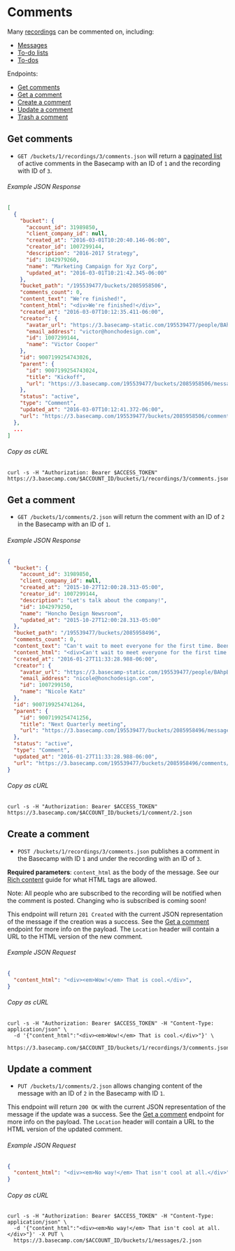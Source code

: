 Comments
========

Many [recordings][recordings] can be commented on, including:

- [Messages][messages]
- [To-do lists][todolists]
- [To-dos][todos]

Endpoints:

- [Get comments](#get-comments)
- [Get a comment](#get-a-comment)
- [Create a comment](#create-a-comment)
- [Update a comment](#update-a-comment)
- [Trash a comment][trash]

Get comments
------------

* `GET /buckets/1/recordings/3/comments.json` will return a [paginated list][pagination] of active comments in the Basecamp with an ID of `1` and the recording with ID of `3`.

###### Example JSON Response

``` json
[
  {
    "bucket": {
      "account_id": 31989850,
      "client_company_id": null,
      "created_at": "2016-03-01T10:20:40.146-06:00",
      "creator_id": 1007299144,
      "description": "2016-2017 Strategy",
      "id": 1042979260,
      "name": "Marketing Campaign for Xyz Corp",
      "updated_at": "2016-03-01T10:21:42.345-06:00"
    },
    "bucket_path": "/195539477/buckets/2085958506",
    "comments_count": 0,
    "content_text": "We're finished!",
    "content_html": "<div>We're finished!</div>",
    "created_at": "2016-03-07T10:12:35.411-06:00",
    "creator": {
      "avatar_url": "https://3.basecamp-static.com/195539477/people/BAhpBEgqCjw=--8266bb0507508f3d46050d57b65924d5e2a005f3/avatar-64-x4",
      "email_address": "victor@honchodesign.com",
      "id": 1007299144,
      "name": "Victor Cooper"
    },
    "id": 9007199254743026,
    "parent": {
      "id": 9007199254743024,
      "title": "Kickoff",
      "url": "https://3.basecamp.com/195539477/buckets/2085958506/messages/9007199254743024"
    },
    "status": "active",
    "type": "Comment",
    "updated_at": "2016-03-07T10:12:41.372-06:00",
    "url": "https://3.basecamp.com/195539477/buckets/2085958506/comments/9007199254743026"
  },
  ...
]

```

###### Copy as cURL

``` shell
curl -s -H "Authorization: Bearer $ACCESS_TOKEN" https://3.basecamp.com/$ACCOUNT_ID/buckets/1/recordings/3/comments.json
```


Get a comment
-------------

* `GET /buckets/1/comments/2.json` will return the comment with an ID of `2` in the Basecamp with an ID of `1`.

###### Example JSON Response

``` json
{
  "bucket": {
    "account_id": 31989850,
    "client_company_id": null,
    "created_at": "2015-10-27T12:00:28.313-05:00",
    "creator_id": 1007299144,
    "description": "Let's talk about the company!",
    "id": 1042979250,
    "name": "Honcho Design Newsroom",
    "updated_at": "2015-10-27T12:00:28.313-05:00"
  },
  "bucket_path": "/195539477/buckets/2085958496",
  "comments_count": 0,
  "content_text": "Can't wait to meet everyone for the first time. Been working with you guys for a while, but haven't met in person for so many of you. Can't wait!",
  "content_html": "<div>Can't wait to meet everyone for the first time. Been working with you guys for a while, but haven't met in person for so many of you. Can't wait!</div>",
  "created_at": "2016-01-27T11:33:28.988-06:00",
  "creator": {
    "avatar_url": "https://3.basecamp-static.com/195539477/people/BAhpBE4qCjw=--b544b6a710bd76020abc076fc041895954025116/avatar-64-x4",
    "email_address": "nicole@honchodesign.com",
    "id": 1007299150,
    "name": "Nicole Katz"
  },
  "id": 9007199254741264,
  "parent": {
    "id": 9007199254741256,
    "title": "Next Quarterly meeting",
    "url": "https://3.basecamp.com/195539477/buckets/2085958496/messages/9007199254741256"
  },
  "status": "active",
  "type": "Comment",
  "updated_at": "2016-01-27T11:33:28.988-06:00",
  "url": "https://3.basecamp.com/195539477/buckets/2085958496/comments/9007199254741264"
}
```

###### Copy as cURL

``` shell
curl -s -H "Authorization: Bearer $ACCESS_TOKEN" https://3.basecamp.com/$ACCOUNT_ID/buckets/1/comment/2.json
```


Create a comment
----------------

* `POST /buckets/1/recordings/3/comments.json` publishes a comment in the Basecamp with ID `1` and under the recording with an ID of `3`.

**Required parameters**: `content_html` as the body of the message. See our [Rich content][rich] guide for what HTML tags are allowed.

Note: All people who are subscribed to the recording will be notified when the comment is posted. Changing who is subscribed is coming soon!

This endpoint will return `201 Created` with the current JSON representation of the message if the creation was a success. See the [Get a comment](#get-a-comment) endpoint for more info on the payload. The `Location` header will contain a URL to the HTML version of the new comment.

###### Example JSON Request

``` json
{
  "content_html": "<div><em>Wow!</em> That is cool.</div>",
}
```

###### Copy as cURL

``` shell
curl -s -H "Authorization: Bearer $ACCESS_TOKEN" -H "Content-Type: application/json" \
  -d '{"content_html":"<div><em>Wow!</em> That is cool.</div>"}' \
  https://3.basecamp.com/$ACCOUNT_ID/buckets/1/recordings/3/comments.json
```


Update a comment
----------------

* `PUT /buckets/1/comments/2.json` allows changing content of the message with an ID of `2` in the Basecamp with ID `1`.

This endpoint will return `200 OK` with the current JSON representation of the message if the update was a success. See the [Get a comment](#get-a-comment) endpoint for more info on the payload. The `Location` header will contain a URL to the HTML version of the updated comment.

###### Example JSON Request

``` json
{
  "content_html": "<div><em>No way!</em> That isn't cool at all.</div>"
}
```

###### Copy as cURL

``` shell
curl -s -H "Authorization: Bearer $ACCESS_TOKEN" -H "Content-Type: application/json" \
  -d '{"content_html":"<div><em>No way!</em> That isn't cool at all.</div>"}' -X PUT \
  https://3.basecamp.com/$ACCOUNT_ID/buckets/1/messages/2.json
```


[recordings]: https://github.com/basecamp/bc3-api/blob/master/sections/recordings.md#recordings
[messages]:   https://github.com/basecamp/bc3-api/blob/master/sections/messages.md#messages
[todolists]:  https://github.com/basecamp/bc3-api/blob/master/sections/todolists.md#todolists
[todos]:      https://github.com/basecamp/bc3-api/blob/master/sections/todos.md#todos
[trash]:      https://github.com/basecamp/bc3-api/blob/master/sections/recordings.md#trash-a-recording
[pagination]: https://github.com/basecamp/bc3-api/blob/master/README.md#pagination
[rich]:       https://github.com/basecamp/bc3-api/blob/master/README.md#rich-content
